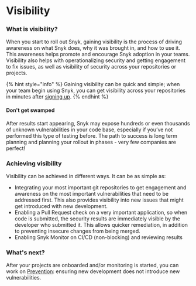 # Visibility

### What is visibility?

When you start to roll out Snyk, gaining visibility is the process of driving awareness on what Snyk does, why it was brought in, and how to use it. This awareness helps promote and encourage Snyk adoption in your teams. Visibility also helps with operationalizing security and getting engagement to fix issues, as well as visibility of security across your repositories or projects.

{% hint style="info" %}
Gaining visibility can be quick and simple; when your team begin using Snyk, you can get visibility across your repositories in minutes after [signing up](../../quickstart/create-a-snyk-account/).
{% endhint %}

#### Don't get swamped

After results start appearing, Snyk may expose hundreds or even thousands of unknown vulnerabilities in your code base, especially if you’ve not performed this type of testing before. The path to success is long term planning and planning your rollout in phases - very few companies are perfect!

### Achieving visibility

Visibility can be achieved in different ways. It can be as simple as:

* Integrating your most important git repositories to get engagement and awareness on the most important vulnerabilities that need to be addressed first. This also provides visibility into new issues that might get introduced with new development.
* Enabling a Pull Request check on a very important application, so when code is submitted, the security results are immediately visible by the developer who submitted it. This allows quicker remediation, in addition to preventing insecure changes from being merged.
* Enabling Snyk Monitor on CI/CD (non-blocking) and reviewing results

### What's next?

After your projects are onboarded and/or monitoring is started, you can work on [Prevention](prevention.md): ensuring new development does not introduce new vulnerabilities.
